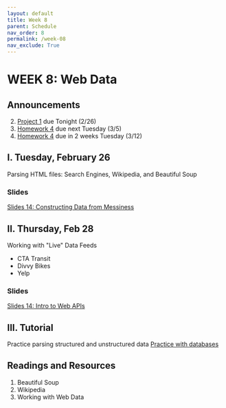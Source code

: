 ```yaml
---
layout: default
title: Week 8
parent: Schedule
nav_order: 8
permalink: /week-08
nav_exclude: True
---
```


# WEEK 8: Web Data

## Announcements
2. [Project 1](course-files/projects/project_01/README) due Tonight (2/26)
3. [Homework 4](course-files/homework/hw04/README) due next Tuesday (3/5)
3. [Homework 4](course-files/homework/hw05/README) due in 2 weeks Tuesday (3/12)

## I. Tuesday, February 26
Parsing HTML files: Search Engines, Wikipedia, and Beautiful Soup

### Slides
[Slides 14: Constructing Data from Messiness](https://docs.google.com/presentation/d/1bw8j00ZkTtHGTmgu7S82AGYsgzKvy9Twldyslt1MSJs/edit?usp=sharing)

## II. Thursday, Feb 28
Working with "Live" Data Feeds
* CTA Transit
* Divvy Bikes
* Yelp

### Slides
[Slides 14: Intro to Web APIs](#)

## III. Tutorial
Practice parsing structured and unstructured data
[Practice with databases](course-files/tutorials/tutorial07/README)

## Readings and Resources
1. Beautiful Soup
2. Wikipedia
3. Working with Web Data